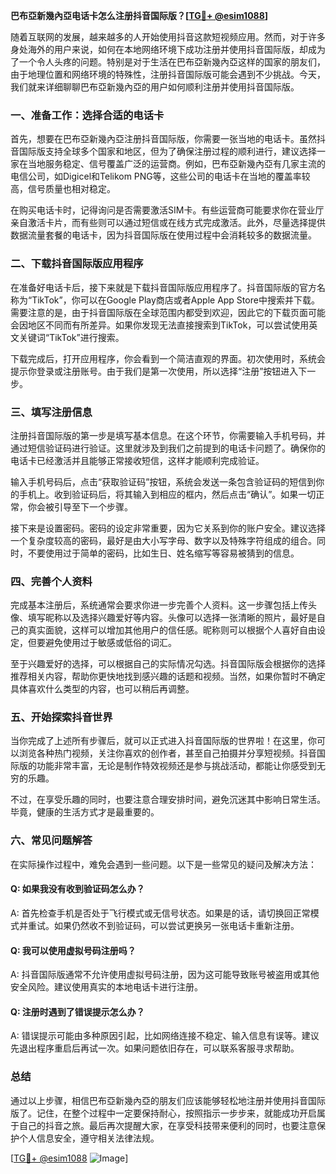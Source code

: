 **巴布亞新幾內亞电话卡怎么注册抖音国际版？[[TG💪+ @esim1088](https://t.me/s/esim1088)]**

随着互联网的发展，越来越多的人开始使用抖音这款短视频应用。然而，对于许多身处海外的用户来说，如何在本地网络环境下成功注册并使用抖音国际版，却成为了一个令人头疼的问题。特别是对于生活在巴布亞新幾內亞这样的国家的朋友们，由于地理位置和网络环境的特殊性，注册抖音国际版可能会遇到不少挑战。今天，我们就来详细聊聊巴布亞新幾內亞的用户如何顺利注册并使用抖音国际版。

### 一、准备工作：选择合适的电话卡

首先，想要在巴布亞新幾內亞注册抖音国际版，你需要一张当地的电话卡。虽然抖音国际版支持全球多个国家和地区，但为了确保注册过程的顺利进行，建议选择一家在当地服务稳定、信号覆盖广泛的运营商。例如，巴布亞新幾內亞有几家主流的电信公司，如Digicel和Telikom PNG等，这些公司的电话卡在当地的覆盖率较高，信号质量也相对稳定。

在购买电话卡时，记得询问是否需要激活SIM卡。有些运营商可能要求你在营业厅亲自激活卡片，而有些则可以通过短信或在线方式完成激活。此外，尽量选择提供数据流量套餐的电话卡，因为抖音国际版在使用过程中会消耗较多的数据流量。

### 二、下载抖音国际版应用程序

在准备好电话卡后，接下来就是下载抖音国际版应用程序了。抖音国际版的官方名称为“TikTok”，你可以在Google Play商店或者Apple App Store中搜索并下载。需要注意的是，由于抖音国际版在全球范围内都受到欢迎，因此它的下载页面可能会因地区不同而有所差异。如果你发现无法直接搜索到TikTok，可以尝试使用英文关键词“TikTok”进行搜索。

下载完成后，打开应用程序，你会看到一个简洁直观的界面。初次使用时，系统会提示你登录或注册账号。由于我们是第一次使用，所以选择“注册”按钮进入下一步。

### 三、填写注册信息

注册抖音国际版的第一步是填写基本信息。在这个环节，你需要输入手机号码，并通过短信验证码进行验证。这里就涉及到我们之前提到的电话卡问题了。确保你的电话卡已经激活并且能够正常接收短信，这样才能顺利完成验证。

输入手机号码后，点击“获取验证码”按钮，系统会发送一条包含验证码的短信到你的手机上。收到验证码后，将其输入到相应的框内，然后点击“确认”。如果一切正常，你会被引导至下一个步骤。

接下来是设置密码。密码的设定非常重要，因为它关系到你的账户安全。建议选择一个复杂度较高的密码，最好是由大小写字母、数字以及特殊字符组成的组合。同时，不要使用过于简单的密码，比如生日、姓名缩写等容易被猜到的信息。

### 四、完善个人资料

完成基本注册后，系统通常会要求你进一步完善个人资料。这一步骤包括上传头像、填写昵称以及选择兴趣爱好等内容。头像可以选择一张清晰的照片，最好是自己的真实面貌，这样可以增加其他用户的信任感。昵称则可以根据个人喜好自由设定，但要避免使用过于敏感或低俗的词汇。

至于兴趣爱好的选择，可以根据自己的实际情况勾选。抖音国际版会根据你的选择推荐相关内容，帮助你更快地找到感兴趣的话题和视频。当然，如果你暂时不确定具体喜欢什么类型的内容，也可以稍后再调整。

### 五、开始探索抖音世界

当你完成了上述所有步骤后，就可以正式进入抖音国际版的世界啦！在这里，你可以浏览各种热门视频，关注你喜欢的创作者，甚至自己拍摄并分享短视频。抖音国际版的功能非常丰富，无论是制作特效视频还是参与挑战活动，都能让你感受到无穷的乐趣。

不过，在享受乐趣的同时，也要注意合理安排时间，避免沉迷其中影响日常生活。毕竟，健康的生活方式才是最重要的。

### 六、常见问题解答

在实际操作过程中，难免会遇到一些问题。以下是一些常见的疑问及解决方法：

#### Q: 如果我没有收到验证码怎么办？
A: 首先检查手机是否处于飞行模式或无信号状态。如果是的话，请切换回正常模式并重试。如果仍然收不到验证码，可以尝试更换另一张电话卡重新注册。

#### Q: 我可以使用虚拟号码注册吗？
A: 抖音国际版通常不允许使用虚拟号码注册，因为这可能导致账号被盗用或其他安全风险。建议使用真实的本地电话卡进行注册。

#### Q: 注册时遇到了错误提示怎么办？
A: 错误提示可能由多种原因引起，比如网络连接不稳定、输入信息有误等。建议先退出程序重启后再试一次。如果问题依旧存在，可以联系客服寻求帮助。

### 总结

通过以上步骤，相信巴布亞新幾內亞的朋友们应该能够轻松地注册并使用抖音国际版了。记住，在整个过程中一定要保持耐心，按照指示一步步来，就能成功开启属于自己的抖音之旅。最后再次提醒大家，在享受科技带来便利的同时，也要注意保护个人信息安全，遵守相关法律法规。

[[TG💪+ @esim1088](https://t.me/s/esim1088) ![Image](https://i.postimg.cc/4NQfJmqS/Snipaste-2025-05-13-00-14-12.png)]